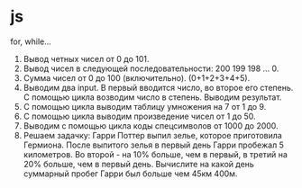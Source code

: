 # js
for, while...
1. Вывод четных чисел от 0 до 101.
2. Вывод чисел в следующей последовательности: 200 199 198 ... 0.
3. Сумма чисел от 0 до 100 (включительно). (0+1+2+3+4+5).
4. Выводим два input. В первый вводится число, во второе его степень. С помощью
  цикла возводим число в степень. Выводим результат.
5. С помощью цикла выводим таблицу умножения на 7 от 1 до 9.
6. С помощью цикла выводим произведение чисел от 1 до 50.
7. Выводим с помощью цикла коды спецсимволов от 1000 до 2000.
8. Решаем задачку: Гарри Поттер выпил зелье, которое приготовила Гермиона. После выпитого зелья в первый день Гарри пробежал 5 километров. Во второй - на 10% больше, чем в первый, в третий на 20% больше, чем в первый день. Вычислите на какой день суммарный пробег Гарри был больше чем 45км 400м.
